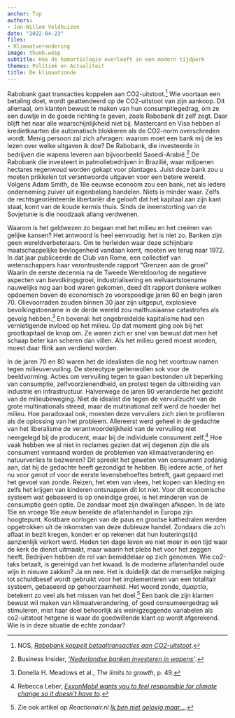 ```yaml
---
anchor: Top
authors:
- Jan-Willem Veldhuizen
date: "2022-04-23"
files:
- Klimaatverandering
image: thumb.webp
subtitle: Hoe de hamartiologie overleeft in een modern tijdperk
themes: Politiek en Actualiteit
title: De klimaatzonde
---
```



Rabobank gaat transacties koppelen aan CO2-uitstoot.[^1] Wie voortaan een betaling doet, wordt geattendeerd op de CO2-uitstoot van zijn aankoop. Dit allemaal, om klanten bewust te maken van hun consumptiegedrag, om ze een duwtje in de goede richting te geven, zoals Rabobank dit zelf zegt. Daar blijft het naar alle waarschijnlijkheid niet bij. Mastercard en Visa hebben al kredietkaarten die automatisch blokkeren als de CO2-norm overschreden wordt. Menig persoon zal zich afvragen: waarom moet een bank mij de les lezen over welke uitgaven ik doe? De Rabobank, die investeerde in bedrijven die wapens leveren aan bijvoorbeeld Saoedi-Arabië.[^2] De Rabobank die investeert in palmoliebedrijven in Brazilië, waar miljoenen hectares regenwoud worden gekapt voor plantages. Juist deze bank zou u moeten prikkelen tot verantwoorde uitgaven voor een betere wereld. Volgens Adam Smith, de 18e eeuwse econoom zou een bank, net als iedere onderneming zuiver uit eigenbelang handelen. Niets is minder waar. Zelfs de rechtsgeoriënteerde libertariër die gelooft dat het kapitaal aan zíjn kant staat, komt van de koude kermis thuis. Sinds de ineenstorting van de Sovjetunie is die noodzaak allang verdwenen. 

Waarom is het geldwezen zo begaan met het milieu en het creëren van gelijke kansen? Het antwoord is heel eenvoudig: het is niet zo. Banken zijn geen wereldverbeteraars. Om te herleiden waar deze schijnbare maatschappelijke bevlogenheid vandaan komt, moeten we terug naar 1972. In dat jaar publiceerde de Club van Rome, een collectief van wetenschappers haar verontrustende rapport "Grenzen aan de groei" Waarin de eerste decennia na de Tweede Wereldoorlog de negatieve aspecten van bevolkingsgroei, industrialisering en welvaartstoename nauwelijks nog aan bod waren gekomen, deed dit rapport donkere wolken opdoemen boven de economisch zo voorspoedige jaren 60 en begin jaren 70. Olievoorraden zouden binnen 30 jaar zijn uitgeput, explosieve bevolkingstoename in de derde wereld zou malthusiaanse catastrofes als gevolg hebben.[^3] En bovenal: het ongebreidelde kapitalisme had een vernietigende invloed op het milieu. Op dat moment ging ook bij het grootkapitaal de knop om. Ze waren zich er snel van bewust dat men het schaap beter kan scheren dan villen. Als het milieu gered moest worden, moest daar flink aan verdiend worden.

In de jaren 70 en 80 waren het de idealisten die nog het voortouw namen tegen milieuvervuiling. De stereotype geitenwollen sok voor de beeldvorming. Acties om vervuiling tegen te gaan bestonden uit beperking van consumptie, zelfvoorzienendheid, en protest tegen de uitbreiding van industrie en infrastructuur. Halverwege de jaren 90 veranderde het gezicht van de milieubeweging. Niet de idealist die tegen de vervuilzucht van de grote multinationals streed, maar de multinational zelf werd de hoeder het milieu. Hoe paradoxaal ook, moesten deze vervuilers zich zien te profileren als de oplossing van het probleem. Allereerst werd geheel in de gedachte van het liberalisme de verantwoordelijkheid van de  vervuiling niet neergelegd bij de producent, maar bij de individuele consument zelf.[^4] Hoe vaak hebben we al niet in reclames gezien dat wij degenen zijn die als consument vermaand worden de problemen van klimaatverandering en natuurverlies te bezweren? Dit spreekt het geweten van consument zodanig aan, dat hij de gedachte heeft gezondigd te hebben. Bij iedere actie, of het nu voor genot of voor de eerste levensbehoeftes betreft, gaat gepaard met het gevoel van zonde. Reizen, het eten van vlees, het kopen van kleding en zelfs het krijgen van kinderen ontsnappen dit lot niet. Voor dit economische systeem wat gebaseerd is op oneindige groei, is het minderen van de consumptie geen optie. De zondaar moet zijn dwalingen afkopen. In de late 15e en vroege 16e eeuw bereikte de aflatenhandel in Europa zijn hoogtepunt. Kostbare oorlogen van de paus en grootse kathedralen werden opgetrokken uit de inkomsten van deze dubieuze handel. Zondaars die zo’n aflaat in bezit kregen, konden er op rekenen dat hun louteringstijd aanzienlijk verkort werd. Heden ten dage leven we niet meer in een tijd waar de kerk de dienst uitmaakt, maar waarin het plebs het voor het zeggen heeft. Bedrijven hebben de rol van bemiddelaar op zich genomen. Wie co2-taks betaalt, is gereinigd van het kwaad. Is de moderne aflatenhandel oude wijn in nieuwe zakken? Ja en nee. Het is duidelijk dat de menselijke neiging tot schuldbesef wordt gebruikt voor het implementeren van een totalitair systeem, gebaseerd op gehoorzaamheid. Het woord zonde, _ἁμαρτία_, betekent zo veel als het missen van het doel.[^5] Een bank die zijn klanten bewust wil maken van klimaatverandering, of goed consumeergedrag wil stimuleren, mist haar doel behoorlijk als weinigzeggende variabelen als co2-uitstoot hetgene is waar de goedwillende klant op wordt afgerekend. Wie is in deze situatie de echte zondaar?


[^1]: NOS, _[Rabobank koppelt betaaltransacties aan CO2-uitstoot](https://nos.nl/artikel/2426041-rabobank-koppelt-betaaltransacties-aan-co2-uitstoot)_.
[^2]: Business Insider, _[‘Nederlandse banken investeren in wapens’](https://www.businessinsider.nl/nederlandse-banken-investeren-in-wapens/)_.
[^3]: Donella H. Meadows et al., _The limits to growth_, p. 49.
[^4]: Rebecca Leber, _[ExxonMobil wants you to feel responsible for climate change so it doesn’t have to](https://www.vox.com/22429551/climate-change-crisis-exxonmobil-harvard-study)_.
[^5]: Zie ook artikel op _Reactionair.nl_ _[Ik ben niet gelovig maar...](https://reactionair.nl/artikelen/ik-ben-niet-gelovig-maar/)_.
